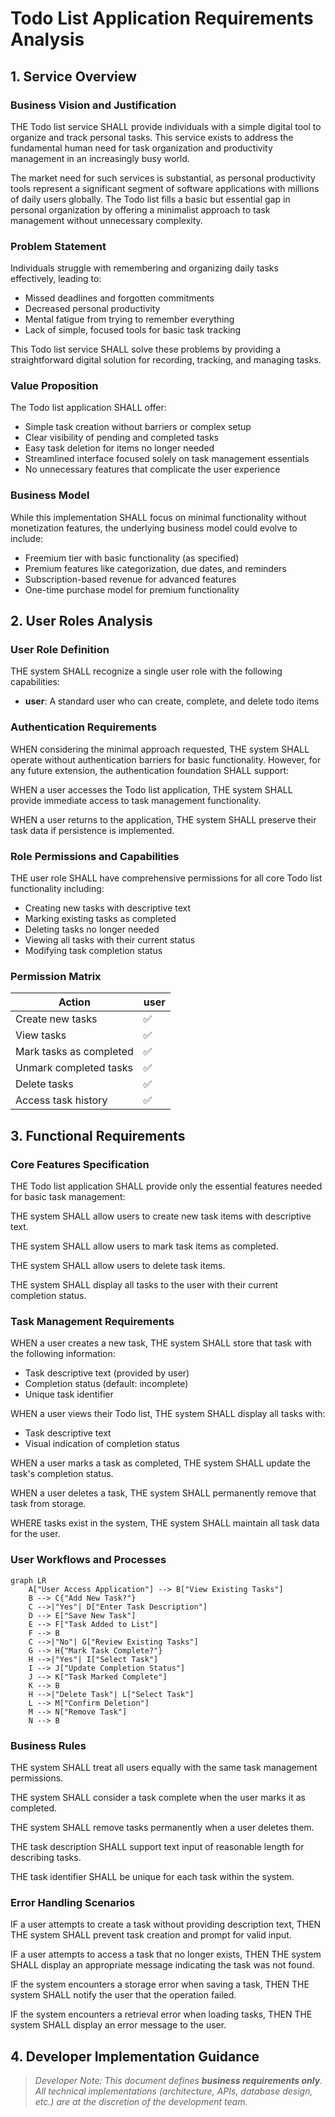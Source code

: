 # Todo List Application Requirements Analysis

## 1. Service Overview

### Business Vision and Justification
THE Todo list service SHALL provide individuals with a simple digital tool to organize and track personal tasks. This service exists to address the fundamental human need for task organization and productivity management in an increasingly busy world.

The market need for such services is substantial, as personal productivity tools represent a significant segment of software applications with millions of daily users globally. The Todo list fills a basic but essential gap in personal organization by offering a minimalist approach to task management without unnecessary complexity.

### Problem Statement
Individuals struggle with remembering and organizing daily tasks effectively, leading to:
- Missed deadlines and forgotten commitments
- Decreased personal productivity
- Mental fatigue from trying to remember everything
- Lack of simple, focused tools for basic task tracking

This Todo list service SHALL solve these problems by providing a straightforward digital solution for recording, tracking, and managing tasks.

### Value Proposition
The Todo list application SHALL offer:
- Simple task creation without barriers or complex setup
- Clear visibility of pending and completed tasks
- Easy task deletion for items no longer needed
- Streamlined interface focused solely on task management essentials
- No unnecessary features that complicate the user experience

### Business Model
While this implementation SHALL focus on minimal functionality without monetization features, the underlying business model could evolve to include:
- Freemium tier with basic functionality (as specified)
- Premium features like categorization, due dates, and reminders
- Subscription-based revenue for advanced features
- One-time purchase model for premium functionality

## 2. User Roles Analysis

### User Role Definition
THE system SHALL recognize a single user role with the following capabilities:
- **user**: A standard user who can create, complete, and delete todo items

### Authentication Requirements
WHEN considering the minimal approach requested, THE system SHALL operate without authentication barriers for basic functionality. However, for any future extension, the authentication foundation SHALL support:

WHEN a user accesses the Todo list application, THE system SHALL provide immediate access to task management functionality.

WHEN a user returns to the application, THE system SHALL preserve their task data if persistence is implemented.

### Role Permissions and Capabilities
THE user role SHALL have comprehensive permissions for all core Todo list functionality including:
- Creating new tasks with descriptive text
- Marking existing tasks as completed
- Deleting tasks no longer needed
- Viewing all tasks with their current status
- Modifying task completion status

### Permission Matrix
| Action | user |
|--------|------|
| Create new tasks | ✅ |
| View tasks | ✅ |
| Mark tasks as completed | ✅ |
| Unmark completed tasks | ✅ |
| Delete tasks | ✅ |
| Access task history | ✅ |

## 3. Functional Requirements

### Core Features Specification
THE Todo list application SHALL provide only the essential features needed for basic task management:

THE system SHALL allow users to create new task items with descriptive text.

THE system SHALL allow users to mark task items as completed.

THE system SHALL allow users to delete task items.

THE system SHALL display all tasks to the user with their current completion status.

### Task Management Requirements
WHEN a user creates a new task, THE system SHALL store that task with the following information:
- Task descriptive text (provided by user)
- Completion status (default: incomplete)
- Unique task identifier

WHEN a user views their Todo list, THE system SHALL display all tasks with:
- Task descriptive text
- Visual indication of completion status

WHEN a user marks a task as completed, THE system SHALL update the task's completion status.

WHEN a user deletes a task, THE system SHALL permanently remove that task from storage.

WHERE tasks exist in the system, THE system SHALL maintain all task data for the user.

### User Workflows and Processes
```mermaid
graph LR
    A["User Access Application"] --> B["View Existing Tasks"]
    B --> C{"Add New Task?"}
    C -->|"Yes"| D["Enter Task Description"]
    D --> E["Save New Task"]
    E --> F["Task Added to List"]
    F --> B
    C -->|"No"| G["Review Existing Tasks"]
    G --> H{"Mark Task Complete?"}
    H -->|"Yes"| I["Select Task"]
    I --> J["Update Completion Status"]
    J --> K["Task Marked Complete"]
    K --> B
    H -->|"Delete Task"| L["Select Task"]
    L --> M["Confirm Deletion"]
    M --> N["Remove Task"]
    N --> B
```

### Business Rules
THE system SHALL treat all users equally with the same task management permissions.

THE system SHALL consider a task complete when the user marks it as completed.

THE system SHALL remove tasks permanently when a user deletes them.

THE task description SHALL support text input of reasonable length for describing tasks.

THE task identifier SHALL be unique for each task within the system.

### Error Handling Scenarios
IF a user attempts to create a task without providing description text, THEN THE system SHALL prevent task creation and prompt for valid input.

IF a user attempts to access a task that no longer exists, THEN THE system SHALL display an appropriate message indicating the task was not found.

IF the system encounters a storage error when saving a task, THEN THE system SHALL notify the user that the operation failed.

IF the system encounters a retrieval error when loading tasks, THEN THE system SHALL display an error message to the user.

## 4. Developer Implementation Guidance

> *Developer Note: This document defines **business requirements only**. All technical implementations (architecture, APIs, database design, etc.) are at the discretion of the development team.*